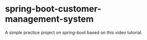 # spring-boot-customer-management-system
A simple practice project on spring-boot based on this video tutorial.
